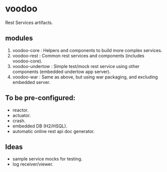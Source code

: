 # voodoo

Rest Services artifacts.

## modules

1. voodoo-core : Helpers and components to build more complex services.
2. voodoo-rest : Common rest services and components (includes voodoo-core).
3. voodoo-undertow : Simple test/mock rest service using other components (embedded undertow app server).
4. voodoo-war : Same as above, but using war packaging, and excluding embedded server.

## To be pre-configured: 

- reactor.
- actuator.
- crash.
- embedded DB (H2/HSQL).
- automatic online rest api doc generator.

## Ideas

- sample service mocks for testing.
- log receiver/viewer.
